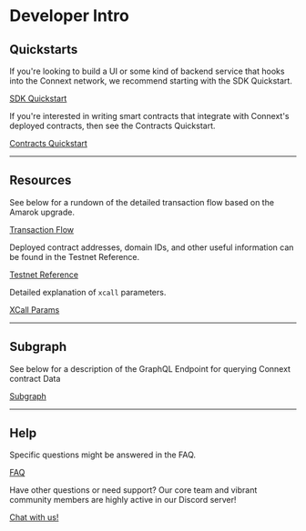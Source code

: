 # Developer Intro

## Quickstarts

If you're looking to build a UI or some kind of backend service that hooks into the Connext network, we recommend starting with the SDK Quickstart.

[SDK Quickstart](../../docs/developers/sdk/sdk-quickstart/)

If you're interested in writing smart contracts that integrate with Connext's deployed contracts, then see the Contracts Quickstart.

[Contracts Quickstart](../../docs/developers/contracts/contracts-quickstart/)

***

## Resources

See below for a rundown of the detailed transaction flow based on the Amarok upgrade.

[Transaction Flow](../../docs/basics/howitworks/)

Deployed contract addresses, domain IDs, and other useful information can be found in the Testnet Reference.

[Testnet Reference](../../docs/developers/testing-against-testnet/)

Detailed explanation of `xcall` parameters.

[XCall Params](../../docs/developers/xcall-params/)

***

## Subgraph

See below for a description of the GraphQL Endpoint for querying Connext contract Data

[Subgraph](../../docs/developers/subgraph/SubgraphData/)

***

## Help

Specific questions might be answered in the FAQ.

[FAQ](../../docs/faq/)

Have other questions or need support? Our core team and vibrant community members are highly active in our Discord server!

[Chat with us!](https://chat.connext.network)

